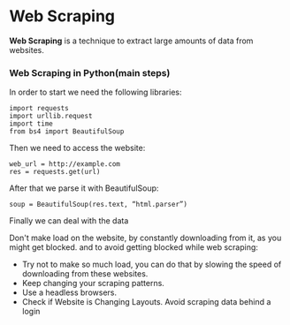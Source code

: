 # Web Scraping

**Web Scraping**  is a technique to extract large amounts of data from websites.

### Web Scraping in Python(main steps)

In order to start we need the following libraries:

    import requests
    import urllib.request
    import time
    from bs4 import BeautifulSoup

Then we need to access the website:

    web_url = http://example.com
    res = requests.get(url)

After that we parse it with BeautifulSoup:

    soup = BeautifulSoup(res.text, “html.parser”)

Finally we can deal with the data

Don't make load on the website, by constantly downloading from it, as you might get blocked.
and to avoid getting blocked while web scraping:

- Try not to make so much load, you can do that by slowing the speed of downloading from these websites.
- Keep changing your scraping patterns.
- Use a headless browsers.
- Check if Website is Changing Layouts.
Avoid scraping data behind a login
